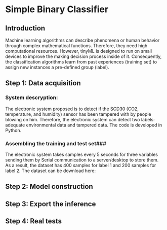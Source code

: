 # Simple Binary Classifier #

## Introduction ##

Machine learning algorithms can describe phenomena or human behavior through complex mathematical functions. Therefore, they need high computational resources. However, tinyML is designed to run on small devices to improve the making decision process inside of it. Consequently, the classification algorithms learn from past experiences 
(training set) to assign new instances a pre-defined group (label). 

## Step 1: Data acquisition ##

### System descryption: ###

The electronic system proposed is to detect if the SCD30 (CO2, temperature, and humidity) sensor has been tampered with by people blowing on him. Therefore, the electronic system can detect two labels: adequate environmental data and tampered data. The code is developed in Python. 

### Assembling the training and test set###
 The electronic system takes samples every 5 seconds for three variables sending them by Serial communication to a server/desktop to store them. As a result, the dataset has 400 samples for label 1 and 200 samples for label 2. The dataset can be download here: 
## Step 2: Model construction ##
## Step 3: Export the inference ## 
## Step 4: Real tests ## 

